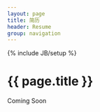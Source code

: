 ```yaml
---
layout: page
title: 简历
header: Resume
group: navigation
---
```

{% include JB/setup %}

<h1 class="emphnext">{{ page.title }}</h1>

Coming Soon

